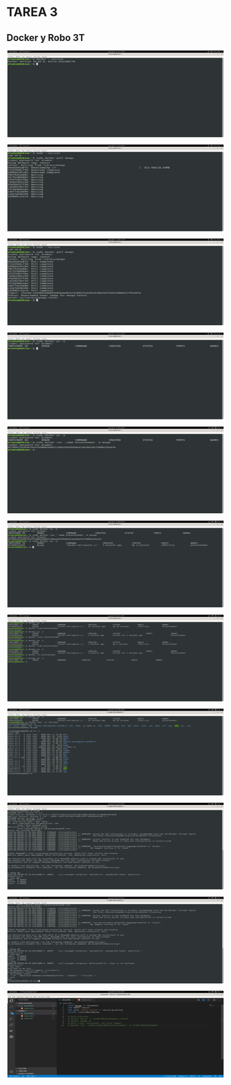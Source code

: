# TAREA 3

## Docker y Robo 3T

<p align="center">
  <img src="descargarIMGcrearConten/1.png" title="Version de Docker" width="500" height="200">
</p>

<p align="center">
  <img src="descargarIMGcrearConten/2.png" title="Version de Docker" width="500" height="200">
</p>

<p align="center">
  <img src="descargarIMGcrearConten/3.png" title="Version de Docker" width="500" height="200">
</p>

<p align="center">
  <img src="descargarIMGcrearConten/4.png" title="Version de Docker" width="500" height="200">
</p>

<p align="center">
  <img src="descargarIMGcrearConten/5.png" title="Version de Docker" width="500" height="200">
</p>

<p align="center">
  <img src="descargarIMGcrearConten/6.png" title="Version de Docker" width="500" height="200">
</p>

<p align="center">
  <img src="descargarIMGcrearConten/7.png" title="Version de Docker" width="500" height="200">
</p>

<p align="center">
  <img src="descargarIMGcrearConten/8.png" title="Version de Docker" width="500" height="200">
</p>

<p align="center">
  <img src="descargarIMGcrearConten/9.png" title="Version de Docker" width="500" height="200">
</p>

<p align="center">
  <img src="descargarIMGcrearConten/10.png" title="Version de Docker" width="500" height="200">
</p>

<p align="center">
  <img src="descargarIMGcrearConten/11.png" title="Version de Docker" width="500" height="200">
</p>